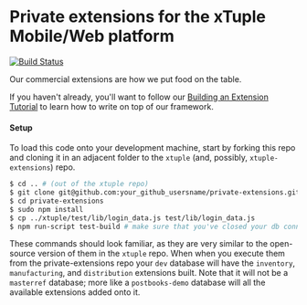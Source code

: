Private extensions for the xTuple Mobile/Web platform
=================

[![Build Status](https://magnum.travis-ci.com/xtuple/private-extensions.png?token=kuemJtta7VsAf1FXmUoV&branch=master)](https://magnum.travis-ci.com/xtuple/private-extensions)

Our commercial extensions are how we put food on the table.

If you haven't already, you'll want to follow our [Building an Extension Tutorial](https://github.com/xtuple/xtuple-extensions/blob/master/docs/TUTORIAL.md) to learn how to write on top of our framework.

#### Setup

To load this code onto your development machine, start by forking this repo and cloning it in an adjacent folder to the `xtuple` (and, possibly, `xtuple-extensions`) repo.

``` bash
$ cd .. # (out of the xtuple repo)
$ git clone git@github.com:your_github_usersname/private-extensions.git --recursive
$ cd private-extensions
$ sudo npm install
$ cp ../xtuple/test/lib/login_data.js test/lib/login_data.js
$ npm run-script test-build # make sure that you've closed your db connections (datasource, pgadmin, etc.)
```

These commands should look familiar, as they are very similar to the open-source version of them in the `xtuple` repo. When when you execute them from the private-extensions repo your `dev` database will have the `inventory`, `manufacturing`, and `distribution` extensions built. Note that it will not be a `masterref` database; more like a `postbooks-demo` database will all the available extensions added onto it.
